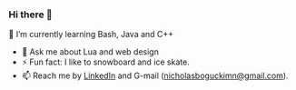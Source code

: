 ### Hi there 👋

  🌱 I’m currently learning Bash, Java and C++
- 💬 Ask me about Lua and web design
- ⚡ Fun fact: I like to snowboard and ice skate.
- 📫 Reach me by [LinkedIn](https://www.linkedin.com/in/bogucki-nicholas/) and G-mail (nicholasboguckimn@gmail.com).

<!--
**FrostyNick/FrostyNick** is a ✨ _special_ ✨ repository because its `README.md` (this file) appears on your GitHub profile.

Here are some ideas to get you started:

- 🔭 I’m currently working on ...
- 🌱 I’m currently learning ...
- 👯 I’m looking to collaborate on ...
- 🤔 I’m looking for help with ...
- 💬 Ask me about ...
- 📫 How to reach me: ...
- 😄 Pronouns: ...
- ⚡ Fun fact: ...
-->
